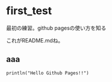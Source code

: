 # first_test
最初の練習。github pagesの使い方を知る

これがREADME.mdね。
## aaa

```
println("Hello Github Pages!!")
```
